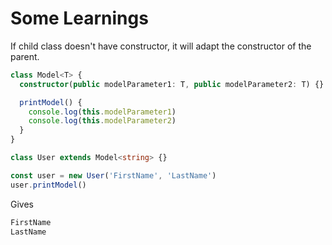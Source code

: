 # Some Learnings

If child class doesn't have constructor, it will adapt the constructor of the parent.

```typescript
class Model<T> {
  constructor(public modelParameter1: T, public modelParameter2: T) {}

  printModel() {
    console.log(this.modelParameter1)
    console.log(this.modelParameter2)
  }
}

class User extends Model<string> {}

const user = new User('FirstName', 'LastName')
user.printModel()
```

Gives

```bash
FirstName
LastName
```
